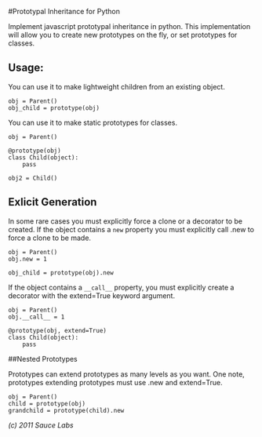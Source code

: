 #Prototypal Inheritance for Python

Implement javascript prototypal inheritance in python.  This
implementation will allow you to create new prototypes on the fly, or
set prototypes for classes.

## Usage:

You can use it to make lightweight children from an existing object.

    obj = Parent()
    obj_child = prototype(obj)

You can use it to make static prototypes for classes.

    obj = Parent()
    
    @prototype(obj)
    class Child(object):
        pass

    obj2 = Child()

## Exlicit Generation

In some rare cases you must explicitly force a clone or a decorator to
be created.  If the object contains a `new` property you must
explicitly call .new to force a clone to be made.

    obj = Parent()
    obj.new = 1

    obj_child = prototype(obj).new


If the object contains a `__call__` property, you must explicitly
create a decorator with the extend=True keyword argument.
    
    obj = Parent()
    obj.__call__ = 1

    @prototype(obj, extend=True)
    class Child(object):
        pass

##Nested Prototypes

Prototypes can extend prototypes as many levels as you want.  One
note, prototypes extending prototypes must use .new and extend=True.

    obj = Parent()
    child = prototype(obj)
    grandchild = prototype(child).new

*(c) 2011 Sauce Labs*
